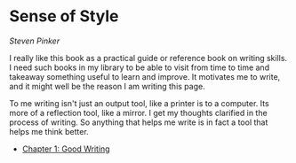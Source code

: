 # Sense of Style 

*Steven Pinker*

I really like this book as a practical guide or reference book on writing skills. I need such books in my library to be able to visit from time to time and takeaway something useful to learn and improve. It motivates me to write, and it might well be the reason I am writing this page.

To me writing isn't just an output tool, like a printer is to a computer. Its more of a reflection tool, like a mirror. I get my thoughts clarified in the process of writing. So anything that helps me write is in fact a tool that helps me think better.

* [Chapter 1: Good Writing](#!content/book-notes/sense-of-style/chapter1.md)